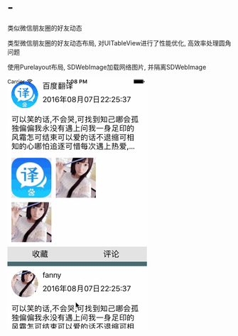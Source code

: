 # -
类似微信朋友圈的好友动态

类型微信朋友圈的好友动态布局,
对UITableView进行了性能优化, 高效率处理圆角问题

使用Purelayout布局, SDWebImage加载网络图片, 并隔离SDWebImage




 ![image](https://github.com/Joe0708/QCFriendsSpoor/raw/master/Demo.gif)
